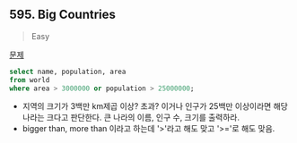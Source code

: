 ## 595. Big Countries

> Easy

[문제](https://leetcode.com/problems/big-countries/)



```sql
select name, population, area
from world
where area > 3000000 or population > 25000000;
```

- 지역의 크기가 3백만 km제곱 이상? 초과? 이거나 인구가 25백만 이상이라면 해당 나라는 크다고 판단한다. 큰 나라의 이름, 인구 수, 크기를 출력하라.
- bigger than, more than 이라고 하는데 '>'라고 해도 맞고 '>='로 해도 맞음.

